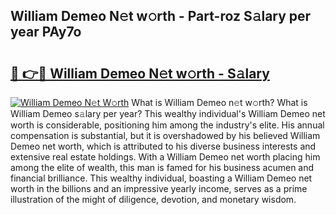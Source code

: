 ## William Demeo N𝚎t w𝚘rth - Part-roz S𝚊lary per year PAy7o

# <h2><a href="http://gc46qro.nevu.top/?p=William+Demeo">🔗 👉🔴 William Demeo N𝚎t w𝚘rth - S𝚊lary</a></h2>

[![William Demeo N𝚎t W𝚘rth](https://i.imgur.com/Oavwk0R.jpeg)](http://gc46qro.nevu.top/?p=William+Demeo)
What is William Demeo n𝚎t w𝚘rth? What is William Demeo s𝚊lary per year?
This wealthy individual's William Demeo net worth is considerable, positioning him among the industry's elite. His annual compensation is substantial, but it is overshadowed by his believed William Demeo net worth, which is attributed to his diverse business interests and extensive real estate holdings. With a William Demeo net worth placing him among the elite of wealth, this man is famed for his business acumen and financial brilliance. This wealthy individual, boasting a William Demeo net worth in the billions and an impressive yearly income, serves as a prime illustration of the might of diligence, devotion, and monetary wisdom.
